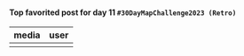 #### Top favorited post for day 11 `#30DayMapChallenge2023 (Retro)`
| media | user | 
|-------|------|
|  |  |